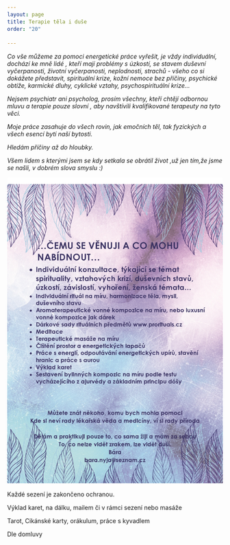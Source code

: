 ```yaml
---
layout: page
title: Terapie těla i duše
order: "20"

---
```

_Co vše můžeme za pomoci energetické práce vyřešit, je vždy individuální, dochází ke mně lidé , kteří mají problémy s úzkostí, se stavem duševní vyčerpanosti, životní vyčerpanosti, neplodnosti, strachů - všeho co si dokážete představit, spirituální krize, kožní nemoce bez příčiny, psychické obtíže, karmické dluhy, cyklické vztahy, psychospirituální krize..._

_Nejsem psychiatr ani psycholog, prosím všechny, kteří chtějí odbornou mluvu a terapie pouze slovní , aby navštívili kvalifikované terapeuty na tyto věci._

_Moje práce zasahuje do všech rovin, jak emočních těl, tak fyzických a všech esencí bytí naší bytosti._

_Hledám příčiny až do hloubky._

_Všem lidem s kterými jsem se kdy setkala se obrátil život ,už jen tím,že jsme se našli, v dobrém slova smyslu :)_

![](/uploads/cemu-se-venuji-a-co-mohu-nabidnout-page0001.jpg)

Každé sezení je zakončeno ochranou.

Výklad karet, na dálku, mailem či v rámci sezení nebo masáže

Tarot, Cikánské karty, orákulum, práce s kyvadlem

Dle domluvy